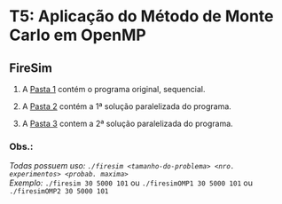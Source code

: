 # T5: Aplicação do Método de Monte Carlo em OpenMP

## FireSim

1. A [Pasta 1](1.FireSim_Seq) contém o programa original, sequencial.

2. A [Pasta 2](2.FireSim_OpenMP1) contém a 1ª solução paralelizada do programa.

3. A [Pasta 3](3.FireSim_OpenMP2) contem a 2ª solução paralelizada do programa.

### Obs.:

*Todas possuem uso: `./firesim <tamanho-do-problema> <nro. experimentos> <probab. maxima>`*  
*Exemplo:* `./firesim 30 5000 101` ou `./firesimOMP1 30 5000 101` ou `./firesimOMP2 30 5000 101`
